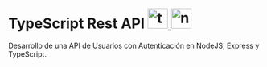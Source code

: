 # TypeScript Rest API <a href="https://www.typescriptlang.org/" target="_blank" rel="noreferrer"> <img src="https://upload.wikimedia.org/wikipedia/commons/4/4c/Typescript_logo_2020.svg" alt="typescript" width="40" height="40"/> </a> <a href="https://nodejs.org/en" target="_blank" rel="noreferrer"> <img src="https://www.google.com/search?q=nodejs%20logo&tbm=isch&tbs=ic:trans&hl=en&sa=X&ved=0CAMQpwVqFwoTCJjDtZfxr_4CFQAAAAAdAAAAABAS&biw=1903&bih=947#imgrc=TTPCILnSUohlSM" alt="nodejs" width="40" height="40"/> </a>

Desarrollo de una API de Usuarios con Autenticación en NodeJS, Express y TypeScript.
